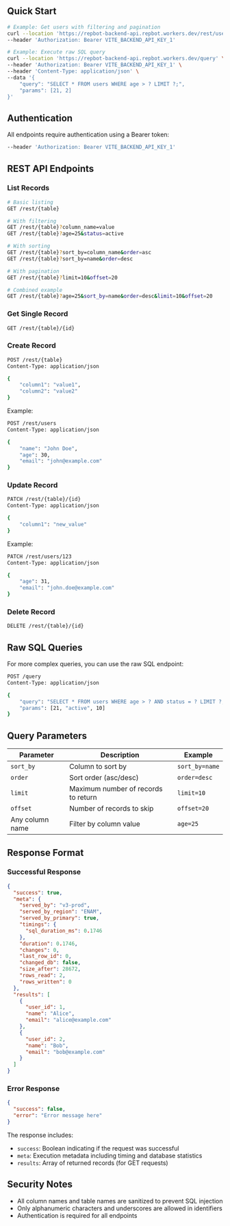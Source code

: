 ## Quick Start

```bash
# Example: Get users with filtering and pagination
curl --location 'https://repbot-backend-api.repbot.workers.dev/rest/users?limit=2&age=25' \
--header 'Authorization: Bearer VITE_BACKEND_API_KEY_1'

# Example: Execute raw SQL query
curl --location 'https://repbot-backend-api.repbot.workers.dev/query' \
--header 'Authorization: Bearer VITE_BACKEND_API_KEY_1' \
--header 'Content-Type: application/json' \
--data '{
    "query": "SELECT * FROM users WHERE age > ? LIMIT ?;",
    "params": [21, 2]
}'
```

## Authentication

All endpoints require authentication using a Bearer token:

```bash
--header 'Authorization: Bearer VITE_BACKEND_API_KEY_1'
```

## REST API Endpoints

### List Records

```bash
# Basic listing
GET /rest/{table}

# With filtering
GET /rest/{table}?column_name=value
GET /rest/{table}?age=25&status=active

# With sorting
GET /rest/{table}?sort_by=column_name&order=asc
GET /rest/{table}?sort_by=name&order=desc

# With pagination
GET /rest/{table}?limit=10&offset=20

# Combined example
GET /rest/{table}?age=25&sort_by=name&order=desc&limit=10&offset=20
```

### Get Single Record

```bash
GET /rest/{table}/{id}
```

### Create Record

```bash
POST /rest/{table}
Content-Type: application/json

{
    "column1": "value1",
    "column2": "value2"
}
```

Example:

```bash
POST /rest/users
Content-Type: application/json

{
    "name": "John Doe",
    "age": 30,
    "email": "john@example.com"
}
```

### Update Record

```bash
PATCH /rest/{table}/{id}
Content-Type: application/json

{
    "column1": "new_value"
}
```

Example:

```bash
PATCH /rest/users/123
Content-Type: application/json

{
    "age": 31,
    "email": "john.doe@example.com"
}
```

### Delete Record

```bash
DELETE /rest/{table}/{id}
```

## Raw SQL Queries

For more complex queries, you can use the raw SQL endpoint:

```bash
POST /query
Content-Type: application/json

{
    "query": "SELECT * FROM users WHERE age > ? AND status = ? LIMIT ?;",
    "params": [21, "active", 10]
}
```

## Query Parameters

| Parameter       | Description                         | Example        |
| --------------- | ----------------------------------- | -------------- |
| `sort_by`       | Column to sort by                   | `sort_by=name` |
| `order`         | Sort order (asc/desc)               | `order=desc`   |
| `limit`         | Maximum number of records to return | `limit=10`     |
| `offset`        | Number of records to skip           | `offset=20`    |
| Any column name | Filter by column value              | `age=25`       |

## Response Format

### Successful Response

```json
{
  "success": true,
  "meta": {
    "served_by": "v3-prod",
    "served_by_region": "ENAM",
    "served_by_primary": true,
    "timings": {
      "sql_duration_ms": 0.1746
    },
    "duration": 0.1746,
    "changes": 0,
    "last_row_id": 0,
    "changed_db": false,
    "size_after": 28672,
    "rows_read": 2,
    "rows_written": 0
  },
  "results": [
    {
      "user_id": 1,
      "name": "Alice",
      "email": "alice@example.com"
    },
    {
      "user_id": 2,
      "name": "Bob",
      "email": "bob@example.com"
    }
  ]
}
```

### Error Response

```json
{
  "success": false,
  "error": "Error message here"
}
```

The response includes:

- `success`: Boolean indicating if the request was successful
- `meta`: Execution metadata including timing and database statistics
- `results`: Array of returned records (for GET requests)

## Security Notes

- All column names and table names are sanitized to prevent SQL injection
- Only alphanumeric characters and underscores are allowed in identifiers
- Authentication is required for all endpoints
